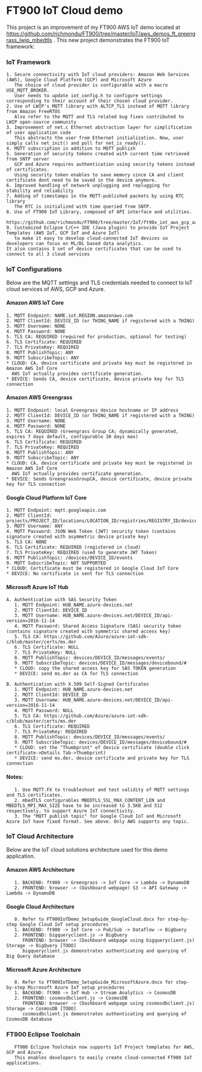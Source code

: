 # FT900 IoT Cloud demo


This project is an improvement of my FT900 AWS IoT demo located at https://github.com/richmondu/FT900/tree/master/IoT/aws_demos_ft_greengrass_lwip_mbedtls . 
This new project demonstrates the FT900 IoT framework:

### IoT Framework
    1. Secure connectivity with IoT cloud providers: Amazon Web Services (AWS), Google Cloud Platform (GCP) and Microsoft Azure
       The choice of cloud provider is configurable with a macro USE_MQTT_BROKER.
       User needs to update iot_config.h to configure settings corresponding to their account of their chosen cloud provider.
    2. Use of LWIP's MQTT library with ALTCP_TLS instead of MQTT library from Amazon FreeRTOS
       Also refer to the MQTT and TLS related bug fixes contributed to LWIP open-source community 
    3. Improvement of net.c Ethernet abstraction layer for simplification of user application code
       This abstracts the user from Ethernet initialization. Now, user simply calls net_init() and poll for net_is_ready().
    4. MQTT subscription in addition to MQTT publish
    5. Generation of security tokens created with current time retrieved from SNTP server
       GCP and Azure requires authentication using security tokens instead of certificates.
       Using security token enables to save memory since CA and client certificate dont need to be saved in the device anymore.
    6. Improved handling of network unplugging and replugging for stability and reliability
    7. Adding of timestamps in the MQTT-published packets by using RTC library 
       The RTC is initialized with time queried from SNTP.
    8. Use of FT900 IoT Library, composed of API interface and utilities.
       https://github.com/richmondu/FT900/tree/master/IoT/ft90x_iot_aws_gcp_azure/lib/iot
    9. Customized Eclipse C/C++ IDE (Java plugin) to provide IoT Project Templates (AWS IoT, GCP IoT and Azure IoT) 
       to make it easy to develop cloud-connected IoT devices so developers can focus on ML/DL based data analytics.  
    It also contains 3 set of device certificates that can be used to connect to all 3 cloud services

### IoT Configurations
Below are the MQTT settings and TLS credentials needed to connect to IoT cloud services of AWS, GCP and Azure. 

#### Amazon AWS IoT Core
    1. MQTT Endpoint: NAME.iot.REGION.amazonaws.com
    2. MQTT ClientId: DEVICE_ID (or THING_NAME if registered with a THING)
    3. MQTT Username: NONE
    4. MQTT Password: NONE
    5. TLS CA: REQUIRED (required for production, optional for testing)
    6. TLS Certificate: REQUIRED
    7. TLS PrivateKey: REQUIRED
    8. MQTT PublishTopic: ANY
    9. MQTT SubscribeTopic: ANY
    * CLOUD: CA, device certificate and private key must be registered in Amazon AWS IoT Core
      AWS IoT actually provides certificate generation.
    * DEVICE: Sends CA, device certificate, device private key for TLS connection

#### Amazon AWS Greengrass
    1. MQTT Endpoint: local Greengrass device hostname or IP address
    2. MQTT ClientId: DEVICE_ID (or THING_NAME if registered with a THING)
    3. MQTT Username: NONE
    4. MQTT Password: NONE
    5. TLS CA: REQUIRED (Greengrass Group CA; dynamically generated, expires 7 days default, configurable 30 days max)
    6. TLS Certificate: REQUIRED
    7. TLS PrivateKey: REQUIRED
    8. MQTT PublishTopic: ANY
    9. MQTT SubscribeTopic: ANY
    * CLOUD: CA, device certificate and private key must be registered in Amazon AWS IoT Core
      AWS IoT actually provides certificate generation.
    * DEVICE: Sends GreengrassGroupCA, device certificate, device private key for TLS connection
    
#### Google Cloud Platform IoT Core
    1. MQTT Endpoint: mqtt.googleapis.com
    2. MQTT ClientId: projects/PROJECT_ID/locations/LOCATION_ID/registries/REGISTRY_ID/devices/DEVICE_ID
    3. MQTT Username: ANY
    4. MQTT Password: JSON Web Token (JWT) security token (contains signature created with asymmetric device private key)
    5. TLS CA: NONE
    6. TLS Certificate: REQUIRED (registered in cloud)
    7. TLS PrivateKey: REQUIRED (used to generate JWT Token)
    8. MQTT PublishTopic: /devices/DEVICE_ID/events
    9. MQTT SubscribeTopic: NOT SUPPORTED
    * CLOUD: Certificate must be registered in Google Cloud IoT Core
    * DEVICE: No certificate is sent for TLS connection
    
#### Microsoft Azure IoT Hub
    A. Authentication with SAS Security Token
       1. MQTT Endpoint: HUB_NAME.azure-devices.net
       2. MQTT ClientId: DEVICE_ID
       3. MQTT Username: HUB_NAME.azure-devices.net/DEVICE_ID/api-version=2016-11-14
       4. MQTT Password: Shared Access Signature (SAS) security token (contains signature created with symmetric shared access key)
       5. TLS CA: https://github.com/Azure/azure-iot-sdk-c/blob/master/certs/ms.der
       6. TLS Certificate: NULL
       7. TLS PrivateKey: NULL
       8. MQTT PublishTopic: devices/DEVICE_ID/messages/events/
       9. MQTT SubscribeTopic: devices/DEVICE_ID/messages/devicebound/#
       * CLOUD: copy the shared access key for SAS TOKEN generation
       * DEVICE: send ms.der as CA for TLS connection
         
    B. Authentication with X.509 Self-Signed Certificates
       1. MQTT Endpoint: HUB_NAME.azure-devices.net
       2. MQTT ClientId: DEVICE_ID
       3. MQTT Username: HUB_NAME.azure-devices.net/DEVICE_ID/api-version=2016-11-14
       4. MQTT Password: NULL
       5. TLS CA: https://github.com/Azure/azure-iot-sdk-c/blob/master/certs/ms.der
       6. TLS Certificate: REQUIRED
       7. TLS PrivateKey: REQUIRED
       8. MQTT PublishTopic: devices/DEVICE_ID/messages/events/
       9. MQTT SubscribeTopic: devices/DEVICE_ID/messages/devicebound/#
       * CLOUD: set the "Thumbprint" of device certificate (double click certificate->Details Tab->Thumbprint)
       * DEVICE: send ms.der, device certificate and private key for TLS connection
              
#### Notes:
       1. Use MQTT.FX to troubleshoot and test validity of MQTT settings and TLS certificates.   
       2. mbedTLS configurables MBEDTLS_SSL_MAX_CONTENT_LEN and MBEDTLS_MPI_MAX_SIZE have to be increased to 3.5KB and 512 respectively, to support Azure IoT connectivity.
       3. The "MQTT publish topic" for Google Cloud IoT and Microsoft Azure IoT have fixed format. See above. Only AWS supports any topic.


### IoT Cloud Architecture

Below are the IoT cloud solutions architecture used for this demo application.

#### Amazon AWS Architecture
       1. BACKEND: ft900 -> Greengrass -> IoT Core -> Lambda -> DynamoDB 
       2. FRONTEND: browser -> (Dashboard webpage) S3 -> API Gateway -> Lambda -> DynamoDB

#### Google Cloud Architecture
       0. Refer to FT900IoTDemo_SetupGuide_GoogleCloud.docx for step-by-step Google Cloud IoT setup procedures
       1. BACKEND: ft900 -> IoT Core -> Pub/Sub -> Dataflow -> BigQuery
       2. FRONTEND: bigqueryclient.js -> BigQuery
          FRONTEND: browser -> (Dashboard webpage using bigqueryclient.js) Storage -> BigQuery [TODO]
          bigqueryclient.js demonstrates authenticating and querying of Big Query database
          
#### Microsoft Azure Architecture
       0. Refer to FT900IoTDemo_SetupGuide_MicrosoftAzure.docx for step-by-step Microsoft Azure IoT setup procedures
       1. BACKEND: ft900 -> IoT Hub -> Stream Analytics -> CosmosDB
       2. FRONTEND: cosmosdbclient.js -> CosmosDB
          FRONTEND: browser -> (Dashboard webpage using cosmosdbclient.js) Storage -> CosmosDB [TODO]
          cosmosdbclient.js demonstrates authenticating and querying of CosmosDB database
       
### FT900 Eclipse Toolchain

       FT900 Eclipse Toolchain now supports IoT Project templates for AWS, GCP and Azure. 
       This enables developers to easily create cloud-connected FT900 IoT applications.
